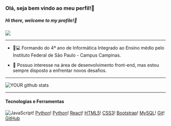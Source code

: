 ### Olá, seja bem vindo ao meu perfil!👋

##### Hi there, welcome to my profile!👋

[<img src="https://img.shields.io/badge/LinkedIn-0077B5?style=for-the-badge&logo=linkedin&logoColor=white" />](https://www.linkedin.com/in/rafael-almeida-998608192/)

____________________________________________________

- :book::computer: Formando do 4º ano de Informática Integrado ao Ensino médio pelo Instituto Federal de São Paulo - Campus Campinas.

- 🎯 Possuo interesse na área de desenvolvimento front-end, mas estou sempre disposto a enfrentar novos desafios.

_______________________________________________

![YOUR github stats](https://github-readme-stats.vercel.app/api?username=Rafael1302&theme=dark&show_icons=true) 

____________

#### Tecnologias e Ferramentas

![JavaScript](https://img.shields.io/badge/-JavaScript-black?style=flat-square&logo=javascript)!
[Python](https://img.shields.io/badge/%20%20%20%20-C-black)!
[Python](https://img.shields.io/badge/-Python-black?style=flat-square&logo=Python)!
[React](https://img.shields.io/badge/-React-black?style=flat-square&logo=react)!
[HTML5](https://img.shields.io/badge/-HTML5-E34F26?style=flat-square&logo=html5&logoColor=white)!
[CSS3](https://img.shields.io/badge/-CSS3-1572B6?style=flat-square&logo=css3)!
[Bootstrap](https://img.shields.io/badge/-Bootstrap-563D7C?style=flat-square&logo=bootstrap)!
[MySQL](https://img.shields.io/badge/-MySQL-black?style=flat-square&logo=mysql)!
[Git](https://img.shields.io/badge/-Git-black?style=flat-square&logo=git)!
[GitHub](https://img.shields.io/badge/-GitHub-181717?style=flat-square&logo=github)





